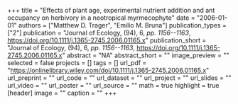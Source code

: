 +++
title = "Effects of plant age, experimental nutrient addition and ant occupancy on herbivory in a neotropical myrmecophyte"
date = "2006-01-01"
authors = ["Matthew D. Trager", "Emilio M. Bruna"]
publication_types = ["2"]
publication = "Journal of Ecology, (94), 6, _pp. 1156--1163_, https://doi.org/10.1111/j.1365-2745.2006.01165.x"
publication_short = "Journal of Ecology, (94), 6, _pp. 1156--1163_, https://doi.org/10.1111/j.1365-2745.2006.01165.x"
abstract = "NA"
abstract_short = ""
image_preview = ""
selected = false
projects = []
tags = []
url_pdf = "https://onlinelibrary.wiley.com/doi/10.1111/j.1365-2745.2006.01165.x"
url_preprint = ""
url_code = ""
url_dataset = ""
url_project = ""
url_slides = ""
url_video = ""
url_poster = ""
url_source = ""
math = true
highlight = true
[header]
image = ""
caption = ""
+++

